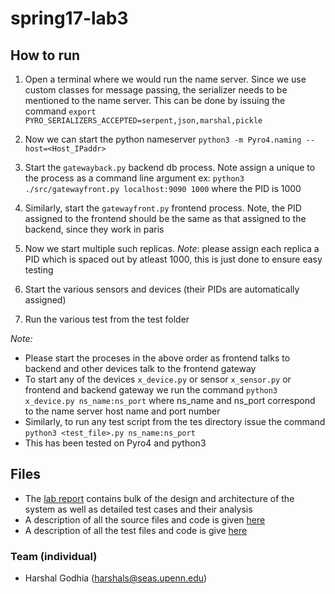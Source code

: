 # spring17-lab3

## How to run

1. Open a terminal where we would run the name server. Since we use custom classes for message passing, the serializer needs to be mentioned to the name server. This can be done by issuing the command  `export PYRO_SERIALIZERS_ACCEPTED=serpent,json,marshal,pickle`

2. Now we can start the python nameserver `python3 -m Pyro4.naming --host=<Host_IPaddr>`

3. Start the `gatewayback.py` backend db process. Note assign a unique <PID> to the process as a command line argument
ex: `python3 ./src/gatewayfront.py localhost:9090 1000` where the PID is 1000

4. Similarly, start the `gatewayfront.py` frontend process. Note, the PID assigned to the frontend should be the same as that assigned to the backend, since they work in paris

5. Now we start multiple such replicas. *Note*: please assign each replica a PID which is spaced out by atleast 1000, this is just done to ensure easy testing

5. Start the various sensors and devices (their PIDs are automatically assigned)

6. Run the various test from the test folder

*Note:*
 - Please start the proceses in the above order as frontend talks to backend and other devices talk to the frontend gateway
 - To start any of the devices `x_device.py` or sensor `x_sensor.py` or frontend and backend gateway we run the command
   `python3 x_device.py ns_name:ns_port` 
    where ns_name and ns_port correspond to the name server host name and port number
 - Similarly, to run any test script from the tes directory issue the command `python3 <test_file>.py ns_name:ns_port`
 - This has been tested on Pyro4 and python3

## Files

- The [lab report](report.docx) contains bulk of the design and architecture of the system as well as detailed test cases and their analysis
- A description of all the source files and code is given [here](docs/SourceFileDescriptions.md)
- A description of all the test files and code is give [here](docs/TestFileDescriptions.md)

### Team (individual)
- Harshal Godhia (harshals@seas.upenn.edu)